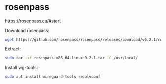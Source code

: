 # rosenpass

https://rosenpass.eu/#start

Download rosenpass:
```bash
wget https://github.com/rosenpass/rosenpass/releases/download/v0.2.1/rosenpass-x86_64-linux-0.2.1.tar
```

Extract:
```bash
sudo tar -xf rosenpass-x86_64-linux-0.2.1.tar -C /usr/local/
```

Install wg-tools:
```bash
sudo apt install wireguard-tools resolvconf
```
